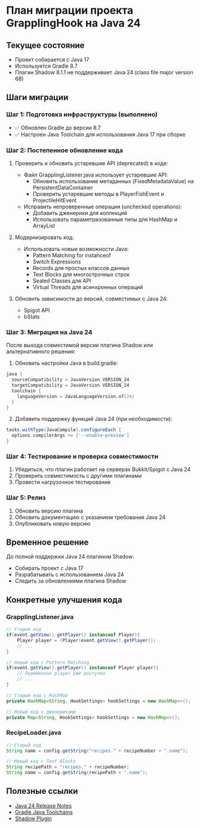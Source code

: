 # План миграции проекта GrapplingHook на Java 24

## Текущее состояние
- Проект собирается с Java 17
- Используется Gradle 8.7
- Плагин Shadow 8.1.1 не поддерживает Java 24 (class file major version 68)

## Шаги миграции

### Шаг 1: Подготовка инфраструктуры (выполнено)
- ✅ Обновлен Gradle до версии 8.7
- ✅ Настроен Java Toolchain для использования Java 17 при сборке

### Шаг 2: Постепенное обновление кода
1. Проверить и обновить устаревшие API (deprecated) в коде:
   - Файл GrapplingListener.java использует устаревшие API:
     - Обновить использование метаданных (FixedMetadataValue) на PersistentDataContainer
     - Проверить устаревшие методы в PlayerFishEvent и ProjectileHitEvent
   - Исправить непроверенные операции (unchecked operations):
     - Добавить дженерики для коллекций
     - Использовать параметризованные типы для HashMap и ArrayList

2. Модернизировать код:
   - Использовать новые возможности Java:
     - Pattern Matching for instanceof
     - Switch Expressions
     - Records для простых классов данных
     - Text Blocks для многострочных строк
     - Sealed Classes для API
     - Virtual Threads для асинхронных операций

3. Обновить зависимости до версий, совместимых с Java 24:
   - Spigot API
   - bStats

### Шаг 3: Миграция на Java 24
После выхода совместимой версии плагина Shadow или альтернативного решения:

1. Обновить настройки Java в build.gradle:
```gradle
java {
  sourceCompatibility = JavaVersion.VERSION_24
  targetCompatibility = JavaVersion.VERSION_24
  toolchain {
    languageVersion = JavaLanguageVersion.of(24)
  }
}
```

2. Добавить поддержку функций Java 24 (при необходимости):
```gradle
tasks.withType(JavaCompile).configureEach {
  options.compilerArgs += ['--enable-preview']
}
```

### Шаг 4: Тестирование и проверка совместимости
1. Убедиться, что плагин работает на серверах Bukkit/Spigot с Java 24
2. Проверить совместимость с другими плагинами
3. Провести нагрузочное тестирование

### Шаг 5: Релиз
1. Обновить версию плагина
2. Обновить документацию с указанием требования Java 24
3. Опубликовать новую версию

## Временное решение
До полной поддержки Java 24 плагином Shadow:
- Собирать проект с Java 17
- Разрабатывать с использованием Java 24
- Следить за обновлениями плагина Shadow

## Конкретные улучшения кода

### GrapplingListener.java
```java
// Старый код
if(event.getView().getPlayer() instanceof Player){
    Player player = (Player)event.getView().getPlayer();
    // ...
}

// Новый код с Pattern Matching
if(event.getView().getPlayer() instanceof Player player){
    // Переменная player уже доступна
    // ...
}
```

```java
// Старый код с HashMap
private HashMap<String, HookSettings> hookSettings = new HashMap<>();

// Новый код с дженериками
private Map<String, HookSettings> hookSettings = new HashMap<>();
```

### RecipeLoader.java
```java
// Старый код
String name = config.getString("recipes." + recipeNumber + ".name");

// Новый код с Text Blocks
String recipePath = "recipes." + recipeNumber;
String name = config.getString(recipePath + ".name");
```

## Полезные ссылки
- [Java 24 Release Notes](https://jdk.java.net/24/)
- [Gradle Java Toolchains](https://docs.gradle.org/current/userguide/toolchains.html)
- [Shadow Plugin](https://imperceptiblethoughts.com/shadow/) 